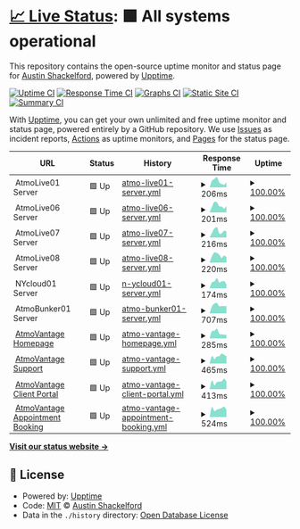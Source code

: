# [📈 Live Status](https://status.atmovantage.com): <!--live status--> **🟩 All systems operational**

This repository contains the open-source uptime monitor and status page for [Austin Shackelford](https://atmovantage.com), powered by [Upptime](https://github.com/upptime/upptime).

[![Uptime CI](https://github.com/atmovantage/atmostatus/workflows/Uptime%20CI/badge.svg)](https://github.com/atmovantage/atmostatus/actions?query=workflow%3A%22Uptime+CI%22)
[![Response Time CI](https://github.com/atmovantage/atmostatus/workflows/Response%20Time%20CI/badge.svg)](https://github.com/atmovantage/atmostatus/actions?query=workflow%3A%22Response+Time+CI%22)
[![Graphs CI](https://github.com/atmovantage/atmostatus/workflows/Graphs%20CI/badge.svg)](https://github.com/atmovantage/atmostatus/actions?query=workflow%3A%22Graphs+CI%22)
[![Static Site CI](https://github.com/atmovantage/atmostatus/workflows/Static%20Site%20CI/badge.svg)](https://github.com/atmovantage/atmostatus/actions?query=workflow%3A%22Static+Site+CI%22)
[![Summary CI](https://github.com/atmovantage/atmostatus/workflows/Summary%20CI/badge.svg)](https://github.com/atmovantage/atmostatus/actions?query=workflow%3A%22Summary+CI%22)

With [Upptime](https://upptime.js.org), you can get your own unlimited and free uptime monitor and status page, powered entirely by a GitHub repository. We use [Issues](https://github.com/atmovantage/atmostatus/issues) as incident reports, [Actions](https://github.com/atmovantage/atmostatus/actions) as uptime monitors, and [Pages](https://status.atmovantage.com) for the status page.

<!--start: status pages-->
<!-- This summary is generated by Upptime (https://github.com/upptime/upptime) -->
<!-- Do not edit this manually, your changes will be overwritten -->
<!-- prettier-ignore -->
| URL | Status | History | Response Time | Uptime |
| --- | ------ | ------- | ------------- | ------ |
| <img alt="" src="https://atmovantage.com/wp-content/uploads/2021/08/cloud-network.png" height="13"> AtmoLive01 Server | 🟩 Up | [atmo-live01-server.yml](https://github.com/atmovantage/atmostatus/commits/HEAD/history/atmo-live01-server.yml) | <details><summary><img alt="Response time graph" src="./graphs/atmo-live01-server/response-time-week.png" height="20"> 206ms</summary><br><a href="https://status.atmovantage.com/history/atmo-live01-server"><img alt="Response time 208" src="https://img.shields.io/endpoint?url=https%3A%2F%2Fraw.githubusercontent.com%2Fatmovantage%2Fatmostatus%2FHEAD%2Fapi%2Fatmo-live01-server%2Fresponse-time.json"></a><br><a href="https://status.atmovantage.com/history/atmo-live01-server"><img alt="24-hour response time 90" src="https://img.shields.io/endpoint?url=https%3A%2F%2Fraw.githubusercontent.com%2Fatmovantage%2Fatmostatus%2FHEAD%2Fapi%2Fatmo-live01-server%2Fresponse-time-day.json"></a><br><a href="https://status.atmovantage.com/history/atmo-live01-server"><img alt="7-day response time 206" src="https://img.shields.io/endpoint?url=https%3A%2F%2Fraw.githubusercontent.com%2Fatmovantage%2Fatmostatus%2FHEAD%2Fapi%2Fatmo-live01-server%2Fresponse-time-week.json"></a><br><a href="https://status.atmovantage.com/history/atmo-live01-server"><img alt="30-day response time 233" src="https://img.shields.io/endpoint?url=https%3A%2F%2Fraw.githubusercontent.com%2Fatmovantage%2Fatmostatus%2FHEAD%2Fapi%2Fatmo-live01-server%2Fresponse-time-month.json"></a><br><a href="https://status.atmovantage.com/history/atmo-live01-server"><img alt="1-year response time 210" src="https://img.shields.io/endpoint?url=https%3A%2F%2Fraw.githubusercontent.com%2Fatmovantage%2Fatmostatus%2FHEAD%2Fapi%2Fatmo-live01-server%2Fresponse-time-year.json"></a></details> | <details><summary><a href="https://status.atmovantage.com/history/atmo-live01-server">100.00%</a></summary><a href="https://status.atmovantage.com/history/atmo-live01-server"><img alt="All-time uptime 92.49%" src="https://img.shields.io/endpoint?url=https%3A%2F%2Fraw.githubusercontent.com%2Fatmovantage%2Fatmostatus%2FHEAD%2Fapi%2Fatmo-live01-server%2Fuptime.json"></a><br><a href="https://status.atmovantage.com/history/atmo-live01-server"><img alt="24-hour uptime 100.00%" src="https://img.shields.io/endpoint?url=https%3A%2F%2Fraw.githubusercontent.com%2Fatmovantage%2Fatmostatus%2FHEAD%2Fapi%2Fatmo-live01-server%2Fuptime-day.json"></a><br><a href="https://status.atmovantage.com/history/atmo-live01-server"><img alt="7-day uptime 100.00%" src="https://img.shields.io/endpoint?url=https%3A%2F%2Fraw.githubusercontent.com%2Fatmovantage%2Fatmostatus%2FHEAD%2Fapi%2Fatmo-live01-server%2Fuptime-week.json"></a><br><a href="https://status.atmovantage.com/history/atmo-live01-server"><img alt="30-day uptime 100.00%" src="https://img.shields.io/endpoint?url=https%3A%2F%2Fraw.githubusercontent.com%2Fatmovantage%2Fatmostatus%2FHEAD%2Fapi%2Fatmo-live01-server%2Fuptime-month.json"></a><br><a href="https://status.atmovantage.com/history/atmo-live01-server"><img alt="1-year uptime 99.98%" src="https://img.shields.io/endpoint?url=https%3A%2F%2Fraw.githubusercontent.com%2Fatmovantage%2Fatmostatus%2FHEAD%2Fapi%2Fatmo-live01-server%2Fuptime-year.json"></a></details>
| <img alt="" src="https://atmovantage.com/wp-content/uploads/2021/08/cloud-network.png" height="13"> AtmoLive06 Server | 🟩 Up | [atmo-live06-server.yml](https://github.com/atmovantage/atmostatus/commits/HEAD/history/atmo-live06-server.yml) | <details><summary><img alt="Response time graph" src="./graphs/atmo-live06-server/response-time-week.png" height="20"> 201ms</summary><br><a href="https://status.atmovantage.com/history/atmo-live06-server"><img alt="Response time 275" src="https://img.shields.io/endpoint?url=https%3A%2F%2Fraw.githubusercontent.com%2Fatmovantage%2Fatmostatus%2FHEAD%2Fapi%2Fatmo-live06-server%2Fresponse-time.json"></a><br><a href="https://status.atmovantage.com/history/atmo-live06-server"><img alt="24-hour response time 95" src="https://img.shields.io/endpoint?url=https%3A%2F%2Fraw.githubusercontent.com%2Fatmovantage%2Fatmostatus%2FHEAD%2Fapi%2Fatmo-live06-server%2Fresponse-time-day.json"></a><br><a href="https://status.atmovantage.com/history/atmo-live06-server"><img alt="7-day response time 201" src="https://img.shields.io/endpoint?url=https%3A%2F%2Fraw.githubusercontent.com%2Fatmovantage%2Fatmostatus%2FHEAD%2Fapi%2Fatmo-live06-server%2Fresponse-time-week.json"></a><br><a href="https://status.atmovantage.com/history/atmo-live06-server"><img alt="30-day response time 241" src="https://img.shields.io/endpoint?url=https%3A%2F%2Fraw.githubusercontent.com%2Fatmovantage%2Fatmostatus%2FHEAD%2Fapi%2Fatmo-live06-server%2Fresponse-time-month.json"></a><br><a href="https://status.atmovantage.com/history/atmo-live06-server"><img alt="1-year response time 300" src="https://img.shields.io/endpoint?url=https%3A%2F%2Fraw.githubusercontent.com%2Fatmovantage%2Fatmostatus%2FHEAD%2Fapi%2Fatmo-live06-server%2Fresponse-time-year.json"></a></details> | <details><summary><a href="https://status.atmovantage.com/history/atmo-live06-server">100.00%</a></summary><a href="https://status.atmovantage.com/history/atmo-live06-server"><img alt="All-time uptime 99.94%" src="https://img.shields.io/endpoint?url=https%3A%2F%2Fraw.githubusercontent.com%2Fatmovantage%2Fatmostatus%2FHEAD%2Fapi%2Fatmo-live06-server%2Fuptime.json"></a><br><a href="https://status.atmovantage.com/history/atmo-live06-server"><img alt="24-hour uptime 100.00%" src="https://img.shields.io/endpoint?url=https%3A%2F%2Fraw.githubusercontent.com%2Fatmovantage%2Fatmostatus%2FHEAD%2Fapi%2Fatmo-live06-server%2Fuptime-day.json"></a><br><a href="https://status.atmovantage.com/history/atmo-live06-server"><img alt="7-day uptime 100.00%" src="https://img.shields.io/endpoint?url=https%3A%2F%2Fraw.githubusercontent.com%2Fatmovantage%2Fatmostatus%2FHEAD%2Fapi%2Fatmo-live06-server%2Fuptime-week.json"></a><br><a href="https://status.atmovantage.com/history/atmo-live06-server"><img alt="30-day uptime 99.95%" src="https://img.shields.io/endpoint?url=https%3A%2F%2Fraw.githubusercontent.com%2Fatmovantage%2Fatmostatus%2FHEAD%2Fapi%2Fatmo-live06-server%2Fuptime-month.json"></a><br><a href="https://status.atmovantage.com/history/atmo-live06-server"><img alt="1-year uptime 99.96%" src="https://img.shields.io/endpoint?url=https%3A%2F%2Fraw.githubusercontent.com%2Fatmovantage%2Fatmostatus%2FHEAD%2Fapi%2Fatmo-live06-server%2Fuptime-year.json"></a></details>
| <img alt="" src="https://atmovantage.com/wp-content/uploads/2021/08/cloud-network.png" height="13"> AtmoLive07 Server | 🟩 Up | [atmo-live07-server.yml](https://github.com/atmovantage/atmostatus/commits/HEAD/history/atmo-live07-server.yml) | <details><summary><img alt="Response time graph" src="./graphs/atmo-live07-server/response-time-week.png" height="20"> 216ms</summary><br><a href="https://status.atmovantage.com/history/atmo-live07-server"><img alt="Response time 198" src="https://img.shields.io/endpoint?url=https%3A%2F%2Fraw.githubusercontent.com%2Fatmovantage%2Fatmostatus%2FHEAD%2Fapi%2Fatmo-live07-server%2Fresponse-time.json"></a><br><a href="https://status.atmovantage.com/history/atmo-live07-server"><img alt="24-hour response time 92" src="https://img.shields.io/endpoint?url=https%3A%2F%2Fraw.githubusercontent.com%2Fatmovantage%2Fatmostatus%2FHEAD%2Fapi%2Fatmo-live07-server%2Fresponse-time-day.json"></a><br><a href="https://status.atmovantage.com/history/atmo-live07-server"><img alt="7-day response time 216" src="https://img.shields.io/endpoint?url=https%3A%2F%2Fraw.githubusercontent.com%2Fatmovantage%2Fatmostatus%2FHEAD%2Fapi%2Fatmo-live07-server%2Fresponse-time-week.json"></a><br><a href="https://status.atmovantage.com/history/atmo-live07-server"><img alt="30-day response time 221" src="https://img.shields.io/endpoint?url=https%3A%2F%2Fraw.githubusercontent.com%2Fatmovantage%2Fatmostatus%2FHEAD%2Fapi%2Fatmo-live07-server%2Fresponse-time-month.json"></a><br><a href="https://status.atmovantage.com/history/atmo-live07-server"><img alt="1-year response time 200" src="https://img.shields.io/endpoint?url=https%3A%2F%2Fraw.githubusercontent.com%2Fatmovantage%2Fatmostatus%2FHEAD%2Fapi%2Fatmo-live07-server%2Fresponse-time-year.json"></a></details> | <details><summary><a href="https://status.atmovantage.com/history/atmo-live07-server">100.00%</a></summary><a href="https://status.atmovantage.com/history/atmo-live07-server"><img alt="All-time uptime 99.87%" src="https://img.shields.io/endpoint?url=https%3A%2F%2Fraw.githubusercontent.com%2Fatmovantage%2Fatmostatus%2FHEAD%2Fapi%2Fatmo-live07-server%2Fuptime.json"></a><br><a href="https://status.atmovantage.com/history/atmo-live07-server"><img alt="24-hour uptime 100.00%" src="https://img.shields.io/endpoint?url=https%3A%2F%2Fraw.githubusercontent.com%2Fatmovantage%2Fatmostatus%2FHEAD%2Fapi%2Fatmo-live07-server%2Fuptime-day.json"></a><br><a href="https://status.atmovantage.com/history/atmo-live07-server"><img alt="7-day uptime 100.00%" src="https://img.shields.io/endpoint?url=https%3A%2F%2Fraw.githubusercontent.com%2Fatmovantage%2Fatmostatus%2FHEAD%2Fapi%2Fatmo-live07-server%2Fuptime-week.json"></a><br><a href="https://status.atmovantage.com/history/atmo-live07-server"><img alt="30-day uptime 100.00%" src="https://img.shields.io/endpoint?url=https%3A%2F%2Fraw.githubusercontent.com%2Fatmovantage%2Fatmostatus%2FHEAD%2Fapi%2Fatmo-live07-server%2Fuptime-month.json"></a><br><a href="https://status.atmovantage.com/history/atmo-live07-server"><img alt="1-year uptime 99.98%" src="https://img.shields.io/endpoint?url=https%3A%2F%2Fraw.githubusercontent.com%2Fatmovantage%2Fatmostatus%2FHEAD%2Fapi%2Fatmo-live07-server%2Fuptime-year.json"></a></details>
| <img alt="" src="https://atmovantage.com/wp-content/uploads/2021/08/cloud-network.png" height="13"> AtmoLive08 Server | 🟩 Up | [atmo-live08-server.yml](https://github.com/atmovantage/atmostatus/commits/HEAD/history/atmo-live08-server.yml) | <details><summary><img alt="Response time graph" src="./graphs/atmo-live08-server/response-time-week.png" height="20"> 220ms</summary><br><a href="https://status.atmovantage.com/history/atmo-live08-server"><img alt="Response time 203" src="https://img.shields.io/endpoint?url=https%3A%2F%2Fraw.githubusercontent.com%2Fatmovantage%2Fatmostatus%2FHEAD%2Fapi%2Fatmo-live08-server%2Fresponse-time.json"></a><br><a href="https://status.atmovantage.com/history/atmo-live08-server"><img alt="24-hour response time 156" src="https://img.shields.io/endpoint?url=https%3A%2F%2Fraw.githubusercontent.com%2Fatmovantage%2Fatmostatus%2FHEAD%2Fapi%2Fatmo-live08-server%2Fresponse-time-day.json"></a><br><a href="https://status.atmovantage.com/history/atmo-live08-server"><img alt="7-day response time 220" src="https://img.shields.io/endpoint?url=https%3A%2F%2Fraw.githubusercontent.com%2Fatmovantage%2Fatmostatus%2FHEAD%2Fapi%2Fatmo-live08-server%2Fresponse-time-week.json"></a><br><a href="https://status.atmovantage.com/history/atmo-live08-server"><img alt="30-day response time 236" src="https://img.shields.io/endpoint?url=https%3A%2F%2Fraw.githubusercontent.com%2Fatmovantage%2Fatmostatus%2FHEAD%2Fapi%2Fatmo-live08-server%2Fresponse-time-month.json"></a><br><a href="https://status.atmovantage.com/history/atmo-live08-server"><img alt="1-year response time 208" src="https://img.shields.io/endpoint?url=https%3A%2F%2Fraw.githubusercontent.com%2Fatmovantage%2Fatmostatus%2FHEAD%2Fapi%2Fatmo-live08-server%2Fresponse-time-year.json"></a></details> | <details><summary><a href="https://status.atmovantage.com/history/atmo-live08-server">100.00%</a></summary><a href="https://status.atmovantage.com/history/atmo-live08-server"><img alt="All-time uptime 99.98%" src="https://img.shields.io/endpoint?url=https%3A%2F%2Fraw.githubusercontent.com%2Fatmovantage%2Fatmostatus%2FHEAD%2Fapi%2Fatmo-live08-server%2Fuptime.json"></a><br><a href="https://status.atmovantage.com/history/atmo-live08-server"><img alt="24-hour uptime 100.00%" src="https://img.shields.io/endpoint?url=https%3A%2F%2Fraw.githubusercontent.com%2Fatmovantage%2Fatmostatus%2FHEAD%2Fapi%2Fatmo-live08-server%2Fuptime-day.json"></a><br><a href="https://status.atmovantage.com/history/atmo-live08-server"><img alt="7-day uptime 100.00%" src="https://img.shields.io/endpoint?url=https%3A%2F%2Fraw.githubusercontent.com%2Fatmovantage%2Fatmostatus%2FHEAD%2Fapi%2Fatmo-live08-server%2Fuptime-week.json"></a><br><a href="https://status.atmovantage.com/history/atmo-live08-server"><img alt="30-day uptime 100.00%" src="https://img.shields.io/endpoint?url=https%3A%2F%2Fraw.githubusercontent.com%2Fatmovantage%2Fatmostatus%2FHEAD%2Fapi%2Fatmo-live08-server%2Fuptime-month.json"></a><br><a href="https://status.atmovantage.com/history/atmo-live08-server"><img alt="1-year uptime 99.98%" src="https://img.shields.io/endpoint?url=https%3A%2F%2Fraw.githubusercontent.com%2Fatmovantage%2Fatmostatus%2FHEAD%2Fapi%2Fatmo-live08-server%2Fuptime-year.json"></a></details>
| <img alt="" src="https://atmovantage.com/wp-content/uploads/2021/08/cloud-network.png" height="13"> NYcloud01 Server | 🟩 Up | [n-ycloud01-server.yml](https://github.com/atmovantage/atmostatus/commits/HEAD/history/n-ycloud01-server.yml) | <details><summary><img alt="Response time graph" src="./graphs/n-ycloud01-server/response-time-week.png" height="20"> 174ms</summary><br><a href="https://status.atmovantage.com/history/n-ycloud01-server"><img alt="Response time 265" src="https://img.shields.io/endpoint?url=https%3A%2F%2Fraw.githubusercontent.com%2Fatmovantage%2Fatmostatus%2FHEAD%2Fapi%2Fn-ycloud01-server%2Fresponse-time.json"></a><br><a href="https://status.atmovantage.com/history/n-ycloud01-server"><img alt="24-hour response time 156" src="https://img.shields.io/endpoint?url=https%3A%2F%2Fraw.githubusercontent.com%2Fatmovantage%2Fatmostatus%2FHEAD%2Fapi%2Fn-ycloud01-server%2Fresponse-time-day.json"></a><br><a href="https://status.atmovantage.com/history/n-ycloud01-server"><img alt="7-day response time 174" src="https://img.shields.io/endpoint?url=https%3A%2F%2Fraw.githubusercontent.com%2Fatmovantage%2Fatmostatus%2FHEAD%2Fapi%2Fn-ycloud01-server%2Fresponse-time-week.json"></a><br><a href="https://status.atmovantage.com/history/n-ycloud01-server"><img alt="30-day response time 200" src="https://img.shields.io/endpoint?url=https%3A%2F%2Fraw.githubusercontent.com%2Fatmovantage%2Fatmostatus%2FHEAD%2Fapi%2Fn-ycloud01-server%2Fresponse-time-month.json"></a><br><a href="https://status.atmovantage.com/history/n-ycloud01-server"><img alt="1-year response time 303" src="https://img.shields.io/endpoint?url=https%3A%2F%2Fraw.githubusercontent.com%2Fatmovantage%2Fatmostatus%2FHEAD%2Fapi%2Fn-ycloud01-server%2Fresponse-time-year.json"></a></details> | <details><summary><a href="https://status.atmovantage.com/history/n-ycloud01-server">100.00%</a></summary><a href="https://status.atmovantage.com/history/n-ycloud01-server"><img alt="All-time uptime 100.00%" src="https://img.shields.io/endpoint?url=https%3A%2F%2Fraw.githubusercontent.com%2Fatmovantage%2Fatmostatus%2FHEAD%2Fapi%2Fn-ycloud01-server%2Fuptime.json"></a><br><a href="https://status.atmovantage.com/history/n-ycloud01-server"><img alt="24-hour uptime 100.00%" src="https://img.shields.io/endpoint?url=https%3A%2F%2Fraw.githubusercontent.com%2Fatmovantage%2Fatmostatus%2FHEAD%2Fapi%2Fn-ycloud01-server%2Fuptime-day.json"></a><br><a href="https://status.atmovantage.com/history/n-ycloud01-server"><img alt="7-day uptime 100.00%" src="https://img.shields.io/endpoint?url=https%3A%2F%2Fraw.githubusercontent.com%2Fatmovantage%2Fatmostatus%2FHEAD%2Fapi%2Fn-ycloud01-server%2Fuptime-week.json"></a><br><a href="https://status.atmovantage.com/history/n-ycloud01-server"><img alt="30-day uptime 100.00%" src="https://img.shields.io/endpoint?url=https%3A%2F%2Fraw.githubusercontent.com%2Fatmovantage%2Fatmostatus%2FHEAD%2Fapi%2Fn-ycloud01-server%2Fuptime-month.json"></a><br><a href="https://status.atmovantage.com/history/n-ycloud01-server"><img alt="1-year uptime 100.00%" src="https://img.shields.io/endpoint?url=https%3A%2F%2Fraw.githubusercontent.com%2Fatmovantage%2Fatmostatus%2FHEAD%2Fapi%2Fn-ycloud01-server%2Fuptime-year.json"></a></details>
| <img alt="" src="https://atmovantage.com/wp-content/uploads/2022/01/bunker.png" height="13"> AtmoBunker01 Server | 🟩 Up | [atmo-bunker01-server.yml](https://github.com/atmovantage/atmostatus/commits/HEAD/history/atmo-bunker01-server.yml) | <details><summary><img alt="Response time graph" src="./graphs/atmo-bunker01-server/response-time-week.png" height="20"> 707ms</summary><br><a href="https://status.atmovantage.com/history/atmo-bunker01-server"><img alt="Response time 762" src="https://img.shields.io/endpoint?url=https%3A%2F%2Fraw.githubusercontent.com%2Fatmovantage%2Fatmostatus%2FHEAD%2Fapi%2Fatmo-bunker01-server%2Fresponse-time.json"></a><br><a href="https://status.atmovantage.com/history/atmo-bunker01-server"><img alt="24-hour response time 632" src="https://img.shields.io/endpoint?url=https%3A%2F%2Fraw.githubusercontent.com%2Fatmovantage%2Fatmostatus%2FHEAD%2Fapi%2Fatmo-bunker01-server%2Fresponse-time-day.json"></a><br><a href="https://status.atmovantage.com/history/atmo-bunker01-server"><img alt="7-day response time 707" src="https://img.shields.io/endpoint?url=https%3A%2F%2Fraw.githubusercontent.com%2Fatmovantage%2Fatmostatus%2FHEAD%2Fapi%2Fatmo-bunker01-server%2Fresponse-time-week.json"></a><br><a href="https://status.atmovantage.com/history/atmo-bunker01-server"><img alt="30-day response time 738" src="https://img.shields.io/endpoint?url=https%3A%2F%2Fraw.githubusercontent.com%2Fatmovantage%2Fatmostatus%2FHEAD%2Fapi%2Fatmo-bunker01-server%2Fresponse-time-month.json"></a><br><a href="https://status.atmovantage.com/history/atmo-bunker01-server"><img alt="1-year response time 771" src="https://img.shields.io/endpoint?url=https%3A%2F%2Fraw.githubusercontent.com%2Fatmovantage%2Fatmostatus%2FHEAD%2Fapi%2Fatmo-bunker01-server%2Fresponse-time-year.json"></a></details> | <details><summary><a href="https://status.atmovantage.com/history/atmo-bunker01-server">100.00%</a></summary><a href="https://status.atmovantage.com/history/atmo-bunker01-server"><img alt="All-time uptime 99.94%" src="https://img.shields.io/endpoint?url=https%3A%2F%2Fraw.githubusercontent.com%2Fatmovantage%2Fatmostatus%2FHEAD%2Fapi%2Fatmo-bunker01-server%2Fuptime.json"></a><br><a href="https://status.atmovantage.com/history/atmo-bunker01-server"><img alt="24-hour uptime 100.00%" src="https://img.shields.io/endpoint?url=https%3A%2F%2Fraw.githubusercontent.com%2Fatmovantage%2Fatmostatus%2FHEAD%2Fapi%2Fatmo-bunker01-server%2Fuptime-day.json"></a><br><a href="https://status.atmovantage.com/history/atmo-bunker01-server"><img alt="7-day uptime 100.00%" src="https://img.shields.io/endpoint?url=https%3A%2F%2Fraw.githubusercontent.com%2Fatmovantage%2Fatmostatus%2FHEAD%2Fapi%2Fatmo-bunker01-server%2Fuptime-week.json"></a><br><a href="https://status.atmovantage.com/history/atmo-bunker01-server"><img alt="30-day uptime 100.00%" src="https://img.shields.io/endpoint?url=https%3A%2F%2Fraw.githubusercontent.com%2Fatmovantage%2Fatmostatus%2FHEAD%2Fapi%2Fatmo-bunker01-server%2Fuptime-month.json"></a><br><a href="https://status.atmovantage.com/history/atmo-bunker01-server"><img alt="1-year uptime 99.99%" src="https://img.shields.io/endpoint?url=https%3A%2F%2Fraw.githubusercontent.com%2Fatmovantage%2Fatmostatus%2FHEAD%2Fapi%2Fatmo-bunker01-server%2Fuptime-year.json"></a></details>
| <img alt="" src="https://atmovantage.com/wp-content/uploads/2022/02/favicon.png" height="13"> [AtmoVantage Homepage](https://atmovantage.com) | 🟩 Up | [atmo-vantage-homepage.yml](https://github.com/atmovantage/atmostatus/commits/HEAD/history/atmo-vantage-homepage.yml) | <details><summary><img alt="Response time graph" src="./graphs/atmo-vantage-homepage/response-time-week.png" height="20"> 285ms</summary><br><a href="https://status.atmovantage.com/history/atmo-vantage-homepage"><img alt="Response time 427" src="https://img.shields.io/endpoint?url=https%3A%2F%2Fraw.githubusercontent.com%2Fatmovantage%2Fatmostatus%2FHEAD%2Fapi%2Fatmo-vantage-homepage%2Fresponse-time.json"></a><br><a href="https://status.atmovantage.com/history/atmo-vantage-homepage"><img alt="24-hour response time 221" src="https://img.shields.io/endpoint?url=https%3A%2F%2Fraw.githubusercontent.com%2Fatmovantage%2Fatmostatus%2FHEAD%2Fapi%2Fatmo-vantage-homepage%2Fresponse-time-day.json"></a><br><a href="https://status.atmovantage.com/history/atmo-vantage-homepage"><img alt="7-day response time 285" src="https://img.shields.io/endpoint?url=https%3A%2F%2Fraw.githubusercontent.com%2Fatmovantage%2Fatmostatus%2FHEAD%2Fapi%2Fatmo-vantage-homepage%2Fresponse-time-week.json"></a><br><a href="https://status.atmovantage.com/history/atmo-vantage-homepage"><img alt="30-day response time 914" src="https://img.shields.io/endpoint?url=https%3A%2F%2Fraw.githubusercontent.com%2Fatmovantage%2Fatmostatus%2FHEAD%2Fapi%2Fatmo-vantage-homepage%2Fresponse-time-month.json"></a><br><a href="https://status.atmovantage.com/history/atmo-vantage-homepage"><img alt="1-year response time 410" src="https://img.shields.io/endpoint?url=https%3A%2F%2Fraw.githubusercontent.com%2Fatmovantage%2Fatmostatus%2FHEAD%2Fapi%2Fatmo-vantage-homepage%2Fresponse-time-year.json"></a></details> | <details><summary><a href="https://status.atmovantage.com/history/atmo-vantage-homepage">100.00%</a></summary><a href="https://status.atmovantage.com/history/atmo-vantage-homepage"><img alt="All-time uptime 99.99%" src="https://img.shields.io/endpoint?url=https%3A%2F%2Fraw.githubusercontent.com%2Fatmovantage%2Fatmostatus%2FHEAD%2Fapi%2Fatmo-vantage-homepage%2Fuptime.json"></a><br><a href="https://status.atmovantage.com/history/atmo-vantage-homepage"><img alt="24-hour uptime 100.00%" src="https://img.shields.io/endpoint?url=https%3A%2F%2Fraw.githubusercontent.com%2Fatmovantage%2Fatmostatus%2FHEAD%2Fapi%2Fatmo-vantage-homepage%2Fuptime-day.json"></a><br><a href="https://status.atmovantage.com/history/atmo-vantage-homepage"><img alt="7-day uptime 100.00%" src="https://img.shields.io/endpoint?url=https%3A%2F%2Fraw.githubusercontent.com%2Fatmovantage%2Fatmostatus%2FHEAD%2Fapi%2Fatmo-vantage-homepage%2Fuptime-week.json"></a><br><a href="https://status.atmovantage.com/history/atmo-vantage-homepage"><img alt="30-day uptime 99.95%" src="https://img.shields.io/endpoint?url=https%3A%2F%2Fraw.githubusercontent.com%2Fatmovantage%2Fatmostatus%2FHEAD%2Fapi%2Fatmo-vantage-homepage%2Fuptime-month.json"></a><br><a href="https://status.atmovantage.com/history/atmo-vantage-homepage"><img alt="1-year uptime 99.99%" src="https://img.shields.io/endpoint?url=https%3A%2F%2Fraw.githubusercontent.com%2Fatmovantage%2Fatmostatus%2FHEAD%2Fapi%2Fatmo-vantage-homepage%2Fuptime-year.json"></a></details>
| <img alt="" src="https://atmovantage.com/wp-content/uploads/2022/02/favicon.png" height="13"> [AtmoVantage Support](https://support.atmovantage.com/portal/en/home) | 🟩 Up | [atmo-vantage-support.yml](https://github.com/atmovantage/atmostatus/commits/HEAD/history/atmo-vantage-support.yml) | <details><summary><img alt="Response time graph" src="./graphs/atmo-vantage-support/response-time-week.png" height="20"> 465ms</summary><br><a href="https://status.atmovantage.com/history/atmo-vantage-support"><img alt="Response time 503" src="https://img.shields.io/endpoint?url=https%3A%2F%2Fraw.githubusercontent.com%2Fatmovantage%2Fatmostatus%2FHEAD%2Fapi%2Fatmo-vantage-support%2Fresponse-time.json"></a><br><a href="https://status.atmovantage.com/history/atmo-vantage-support"><img alt="24-hour response time 495" src="https://img.shields.io/endpoint?url=https%3A%2F%2Fraw.githubusercontent.com%2Fatmovantage%2Fatmostatus%2FHEAD%2Fapi%2Fatmo-vantage-support%2Fresponse-time-day.json"></a><br><a href="https://status.atmovantage.com/history/atmo-vantage-support"><img alt="7-day response time 465" src="https://img.shields.io/endpoint?url=https%3A%2F%2Fraw.githubusercontent.com%2Fatmovantage%2Fatmostatus%2FHEAD%2Fapi%2Fatmo-vantage-support%2Fresponse-time-week.json"></a><br><a href="https://status.atmovantage.com/history/atmo-vantage-support"><img alt="30-day response time 445" src="https://img.shields.io/endpoint?url=https%3A%2F%2Fraw.githubusercontent.com%2Fatmovantage%2Fatmostatus%2FHEAD%2Fapi%2Fatmo-vantage-support%2Fresponse-time-month.json"></a><br><a href="https://status.atmovantage.com/history/atmo-vantage-support"><img alt="1-year response time 526" src="https://img.shields.io/endpoint?url=https%3A%2F%2Fraw.githubusercontent.com%2Fatmovantage%2Fatmostatus%2FHEAD%2Fapi%2Fatmo-vantage-support%2Fresponse-time-year.json"></a></details> | <details><summary><a href="https://status.atmovantage.com/history/atmo-vantage-support">100.00%</a></summary><a href="https://status.atmovantage.com/history/atmo-vantage-support"><img alt="All-time uptime 99.99%" src="https://img.shields.io/endpoint?url=https%3A%2F%2Fraw.githubusercontent.com%2Fatmovantage%2Fatmostatus%2FHEAD%2Fapi%2Fatmo-vantage-support%2Fuptime.json"></a><br><a href="https://status.atmovantage.com/history/atmo-vantage-support"><img alt="24-hour uptime 100.00%" src="https://img.shields.io/endpoint?url=https%3A%2F%2Fraw.githubusercontent.com%2Fatmovantage%2Fatmostatus%2FHEAD%2Fapi%2Fatmo-vantage-support%2Fuptime-day.json"></a><br><a href="https://status.atmovantage.com/history/atmo-vantage-support"><img alt="7-day uptime 100.00%" src="https://img.shields.io/endpoint?url=https%3A%2F%2Fraw.githubusercontent.com%2Fatmovantage%2Fatmostatus%2FHEAD%2Fapi%2Fatmo-vantage-support%2Fuptime-week.json"></a><br><a href="https://status.atmovantage.com/history/atmo-vantage-support"><img alt="30-day uptime 100.00%" src="https://img.shields.io/endpoint?url=https%3A%2F%2Fraw.githubusercontent.com%2Fatmovantage%2Fatmostatus%2FHEAD%2Fapi%2Fatmo-vantage-support%2Fuptime-month.json"></a><br><a href="https://status.atmovantage.com/history/atmo-vantage-support"><img alt="1-year uptime 99.99%" src="https://img.shields.io/endpoint?url=https%3A%2F%2Fraw.githubusercontent.com%2Fatmovantage%2Fatmostatus%2FHEAD%2Fapi%2Fatmo-vantage-support%2Fuptime-year.json"></a></details>
| <img alt="" src="https://atmovantage.com/wp-content/uploads/2022/02/favicon.png" height="13"> [AtmoVantage Client Portal](https://checkout.atmovantage.com/portal/atmovantage/login) | 🟩 Up | [atmo-vantage-client-portal.yml](https://github.com/atmovantage/atmostatus/commits/HEAD/history/atmo-vantage-client-portal.yml) | <details><summary><img alt="Response time graph" src="./graphs/atmo-vantage-client-portal/response-time-week.png" height="20"> 413ms</summary><br><a href="https://status.atmovantage.com/history/atmo-vantage-client-portal"><img alt="Response time 423" src="https://img.shields.io/endpoint?url=https%3A%2F%2Fraw.githubusercontent.com%2Fatmovantage%2Fatmostatus%2FHEAD%2Fapi%2Fatmo-vantage-client-portal%2Fresponse-time.json"></a><br><a href="https://status.atmovantage.com/history/atmo-vantage-client-portal"><img alt="24-hour response time 544" src="https://img.shields.io/endpoint?url=https%3A%2F%2Fraw.githubusercontent.com%2Fatmovantage%2Fatmostatus%2FHEAD%2Fapi%2Fatmo-vantage-client-portal%2Fresponse-time-day.json"></a><br><a href="https://status.atmovantage.com/history/atmo-vantage-client-portal"><img alt="7-day response time 413" src="https://img.shields.io/endpoint?url=https%3A%2F%2Fraw.githubusercontent.com%2Fatmovantage%2Fatmostatus%2FHEAD%2Fapi%2Fatmo-vantage-client-portal%2Fresponse-time-week.json"></a><br><a href="https://status.atmovantage.com/history/atmo-vantage-client-portal"><img alt="30-day response time 438" src="https://img.shields.io/endpoint?url=https%3A%2F%2Fraw.githubusercontent.com%2Fatmovantage%2Fatmostatus%2FHEAD%2Fapi%2Fatmo-vantage-client-portal%2Fresponse-time-month.json"></a><br><a href="https://status.atmovantage.com/history/atmo-vantage-client-portal"><img alt="1-year response time 442" src="https://img.shields.io/endpoint?url=https%3A%2F%2Fraw.githubusercontent.com%2Fatmovantage%2Fatmostatus%2FHEAD%2Fapi%2Fatmo-vantage-client-portal%2Fresponse-time-year.json"></a></details> | <details><summary><a href="https://status.atmovantage.com/history/atmo-vantage-client-portal">100.00%</a></summary><a href="https://status.atmovantage.com/history/atmo-vantage-client-portal"><img alt="All-time uptime 100.00%" src="https://img.shields.io/endpoint?url=https%3A%2F%2Fraw.githubusercontent.com%2Fatmovantage%2Fatmostatus%2FHEAD%2Fapi%2Fatmo-vantage-client-portal%2Fuptime.json"></a><br><a href="https://status.atmovantage.com/history/atmo-vantage-client-portal"><img alt="24-hour uptime 100.00%" src="https://img.shields.io/endpoint?url=https%3A%2F%2Fraw.githubusercontent.com%2Fatmovantage%2Fatmostatus%2FHEAD%2Fapi%2Fatmo-vantage-client-portal%2Fuptime-day.json"></a><br><a href="https://status.atmovantage.com/history/atmo-vantage-client-portal"><img alt="7-day uptime 100.00%" src="https://img.shields.io/endpoint?url=https%3A%2F%2Fraw.githubusercontent.com%2Fatmovantage%2Fatmostatus%2FHEAD%2Fapi%2Fatmo-vantage-client-portal%2Fuptime-week.json"></a><br><a href="https://status.atmovantage.com/history/atmo-vantage-client-portal"><img alt="30-day uptime 100.00%" src="https://img.shields.io/endpoint?url=https%3A%2F%2Fraw.githubusercontent.com%2Fatmovantage%2Fatmostatus%2FHEAD%2Fapi%2Fatmo-vantage-client-portal%2Fuptime-month.json"></a><br><a href="https://status.atmovantage.com/history/atmo-vantage-client-portal"><img alt="1-year uptime 99.99%" src="https://img.shields.io/endpoint?url=https%3A%2F%2Fraw.githubusercontent.com%2Fatmovantage%2Fatmostatus%2FHEAD%2Fapi%2Fatmo-vantage-client-portal%2Fuptime-year.json"></a></details>
| <img alt="" src="https://atmovantage.com/wp-content/uploads/2022/02/favicon.png" height="13"> [AtmoVantage Appointment Booking](https://booking.atmovantage.com/#/customer/schedule) | 🟩 Up | [atmo-vantage-appointment-booking.yml](https://github.com/atmovantage/atmostatus/commits/HEAD/history/atmo-vantage-appointment-booking.yml) | <details><summary><img alt="Response time graph" src="./graphs/atmo-vantage-appointment-booking/response-time-week.png" height="20"> 524ms</summary><br><a href="https://status.atmovantage.com/history/atmo-vantage-appointment-booking"><img alt="Response time 552" src="https://img.shields.io/endpoint?url=https%3A%2F%2Fraw.githubusercontent.com%2Fatmovantage%2Fatmostatus%2FHEAD%2Fapi%2Fatmo-vantage-appointment-booking%2Fresponse-time.json"></a><br><a href="https://status.atmovantage.com/history/atmo-vantage-appointment-booking"><img alt="24-hour response time 699" src="https://img.shields.io/endpoint?url=https%3A%2F%2Fraw.githubusercontent.com%2Fatmovantage%2Fatmostatus%2FHEAD%2Fapi%2Fatmo-vantage-appointment-booking%2Fresponse-time-day.json"></a><br><a href="https://status.atmovantage.com/history/atmo-vantage-appointment-booking"><img alt="7-day response time 524" src="https://img.shields.io/endpoint?url=https%3A%2F%2Fraw.githubusercontent.com%2Fatmovantage%2Fatmostatus%2FHEAD%2Fapi%2Fatmo-vantage-appointment-booking%2Fresponse-time-week.json"></a><br><a href="https://status.atmovantage.com/history/atmo-vantage-appointment-booking"><img alt="30-day response time 527" src="https://img.shields.io/endpoint?url=https%3A%2F%2Fraw.githubusercontent.com%2Fatmovantage%2Fatmostatus%2FHEAD%2Fapi%2Fatmo-vantage-appointment-booking%2Fresponse-time-month.json"></a><br><a href="https://status.atmovantage.com/history/atmo-vantage-appointment-booking"><img alt="1-year response time 561" src="https://img.shields.io/endpoint?url=https%3A%2F%2Fraw.githubusercontent.com%2Fatmovantage%2Fatmostatus%2FHEAD%2Fapi%2Fatmo-vantage-appointment-booking%2Fresponse-time-year.json"></a></details> | <details><summary><a href="https://status.atmovantage.com/history/atmo-vantage-appointment-booking">100.00%</a></summary><a href="https://status.atmovantage.com/history/atmo-vantage-appointment-booking"><img alt="All-time uptime 99.97%" src="https://img.shields.io/endpoint?url=https%3A%2F%2Fraw.githubusercontent.com%2Fatmovantage%2Fatmostatus%2FHEAD%2Fapi%2Fatmo-vantage-appointment-booking%2Fuptime.json"></a><br><a href="https://status.atmovantage.com/history/atmo-vantage-appointment-booking"><img alt="24-hour uptime 100.00%" src="https://img.shields.io/endpoint?url=https%3A%2F%2Fraw.githubusercontent.com%2Fatmovantage%2Fatmostatus%2FHEAD%2Fapi%2Fatmo-vantage-appointment-booking%2Fuptime-day.json"></a><br><a href="https://status.atmovantage.com/history/atmo-vantage-appointment-booking"><img alt="7-day uptime 100.00%" src="https://img.shields.io/endpoint?url=https%3A%2F%2Fraw.githubusercontent.com%2Fatmovantage%2Fatmostatus%2FHEAD%2Fapi%2Fatmo-vantage-appointment-booking%2Fuptime-week.json"></a><br><a href="https://status.atmovantage.com/history/atmo-vantage-appointment-booking"><img alt="30-day uptime 100.00%" src="https://img.shields.io/endpoint?url=https%3A%2F%2Fraw.githubusercontent.com%2Fatmovantage%2Fatmostatus%2FHEAD%2Fapi%2Fatmo-vantage-appointment-booking%2Fuptime-month.json"></a><br><a href="https://status.atmovantage.com/history/atmo-vantage-appointment-booking"><img alt="1-year uptime 99.99%" src="https://img.shields.io/endpoint?url=https%3A%2F%2Fraw.githubusercontent.com%2Fatmovantage%2Fatmostatus%2FHEAD%2Fapi%2Fatmo-vantage-appointment-booking%2Fuptime-year.json"></a></details>

<!--end: status pages-->

[**Visit our status website →**](https://status.atmovantage.com)

## 📄 License

- Powered by: [Upptime](https://github.com/upptime/upptime)
- Code: [MIT](./LICENSE) © [Austin Shackelford](https://atmovantage.com)
- Data in the `./history` directory: [Open Database License](https://opendatacommons.org/licenses/odbl/1-0/)
